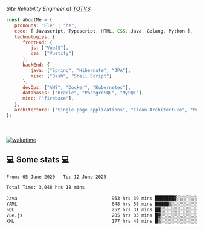 <p><em>Site Reliability Engineer at <a href="https://www.totvs.com/">TOTVS</a></br>
</em></p>


```javascript
const aboutMe = {
   pronouns: "Ele" | "he",
   code: [ Javascript, Typescript, HTML, CSS, Java, Golang, Python ],
   technologies: {
      frontEnd: {
         js: ["VueJS"],
         css: ["Vuetify"]
      },
      backEnd: {
         java: ["Spring", "Hibernate", "JPA"],
         misc: ["Bash", "Shell Script"]
      },
      devOps: ["AWS", "Docker", "Kubernetes"],
      databases: ["Oracle", "PostgreSQL", "MySQL"],
      misc: ["firebase"],
   },
   architecture: ["Single page applications", "Clean Architecture", "MVC", "Microservices"],
};
```
</br></br>
[![wakatime](https://wakatime.com/badge/user/a3a8ed06-d304-4d6b-bc86-4adc418cdea7.svg)](https://wakatime.com/@a3a8ed06-d304-4d6b-bc86-4adc418cdea7)
<h2>💻 Some stats 💻</h2>

<!--START_SECTION:waka-->

```txt
From: 05 June 2020 - To: 12 June 2025

Total Time: 3,048 hrs 18 mins

Java                                   953 hrs 39 mins ███████▓░░░░░░░░░░░░░░░░░   31.28 %
YAML                                   648 hrs 58 mins █████▒░░░░░░░░░░░░░░░░░░░   21.29 %
SQL                                    252 hrs 31 mins ██░░░░░░░░░░░░░░░░░░░░░░░   08.28 %
Vue.js                                 205 hrs 33 mins █▓░░░░░░░░░░░░░░░░░░░░░░░   06.74 %
XML                                    177 hrs 48 mins █▒░░░░░░░░░░░░░░░░░░░░░░░   05.83 %
```

<!--END_SECTION:waka-->
